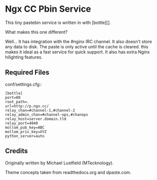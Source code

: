# Ngx CC Pbin Service

This tiny pastebin service is written in with [bottle][].

What makes this one different?

Well... It has integration with the #nginx IRC channel. It also doesn't store
any data to disk. The paste is only active until the cache is cleared. this
makes it ideal as a fast service for quick support. It also has extra Nginx
hilighting features.

Required Files
--------------

conf/settings.cfg::

    [bottle]
    port=80
    root_path=.
    url=http://p.ngx.cc/
    relay_chan=#channel-1,#channel-2
    relay_admin_chan=#channel-ops,#chanops
    relay_host=server.domain.tld
    relay_port=4040
    mollom_pub_key=ABC
    mollom_priv_key=XYZ
    python_server=auto

Credits
-------

Originally written by Michael Lustfield (MTecknology).

Theme concepts taken from readthedocs.org and dpaste.com.
